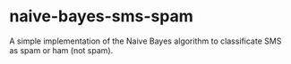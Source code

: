 # naive-bayes-sms-spam
A simple implementation of the Naive Bayes algorithm to classificate SMS as spam or ham (not spam).
